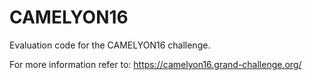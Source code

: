 # CAMELYON16
Evaluation code for the CAMELYON16 challenge.

For more information refer to:
https://camelyon16.grand-challenge.org/